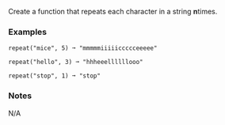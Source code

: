 Create a function that repeats each character in a string **n**times.


### Examples ###
    repeat("mice", 5) ➞ "mmmmmiiiiiccccceeeee"

    repeat("hello", 3) ➞ "hhheeellllllooo"

    repeat("stop", 1) ➞ "stop"


### Notes ###
N/A